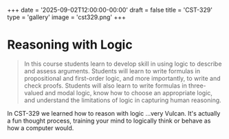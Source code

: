 +++
date = '2025-09-02T12:00:00-00:00'
draft = false
title = 'CST-329'
type = 'gallery'
image = 'cst329.png'
+++
# Reasoning with Logic

>In this course students learn to develop skill in using logic to describe and assess arguments. Students will learn to write formulas in propositional and first-order logic, and more importantly, to write and check proofs. Students will also learn to write formulas in three-valued and modal logic, know how to choose an appropriate logic, and understand the limitations of logic in capturing human reasoning.

In CST-329 we learned how to reason with logic ...very Vulcan. It's actually a fun thought process, training your mind to logically think or behave as how a computer would.
